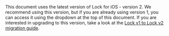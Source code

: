 <div class="alert alert-info">
This document uses the latest version of Lock for iOS - version 2. We recommend using this version, but if you are already using version 1, you can access it using the dropdown at the top of this document. If you are interested in upgrading to this version, take a look at the <a href="/libraries/lock-ios/v2/migration">Lock v1 to Lock v2 migration guide</a>.
</div>
